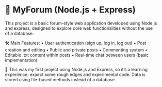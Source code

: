 # 💬 MyForum (Node.js + Express)
This project is a basic forum-style web application developed using Node.js and express, designed to explore core web functionalities without the use of a database.

🛠️ Main Features:
• User authentication (sign up, log in, log out)
• Post creation and editing
• Public and private posts
• Commenting system
• Editable .txt content within posts
• Real-time chat between users (basic implementation)

📌 This was my first project using Node.js and Express, so it’s a learning experience; expect some rough edges and experimental code. Data is stored using file-based methods instead of a database.

